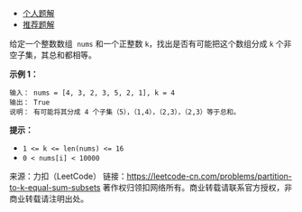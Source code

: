 * [个人题解](https://leetcode-cn.com/problems/partition-to-k-equal-sum-subsets/solution/zhuang-ya-dp-by-lzh_yves/)
* [推荐题解](https://leetcode-cn.com/problems/partition-to-k-equal-sum-subsets/solution/javadai-fan-hui-zhi-de-hui-su-fa-by-caipengbo/)

给定一个整数数组  ```nums``` 和一个正整数 ```k```，找出是否有可能把这个数组分成 ```k``` 个非空子集，其总和都相等。

**示例 1：**
```
输入： nums = [4, 3, 2, 3, 5, 2, 1], k = 4
输出： True
说明： 有可能将其分成 4 个子集（5），（1,4），（2,3），（2,3）等于总和。
```

**提示：**

* ```1 <= k <= len(nums) <= 16```
* ```0 < nums[i] < 10000```

来源：力扣（LeetCode）
链接：https://leetcode-cn.com/problems/partition-to-k-equal-sum-subsets
著作权归领扣网络所有。商业转载请联系官方授权，非商业转载请注明出处。
